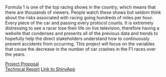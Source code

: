 Formula 1 is one of the top racing shows in the country, which means that there are thousands of viewers. People watch these shows but seldom think about the risks associated with racing going hundreds of miles per hour. Every piece of the car and passing every protocol counts. It is extremely distressing to see a racer lose their life on live television, therefore having a website that condenses and presents all of the previous data and trends to hopefully help the direct stakeholders understand how to continuously prevent accidents from occurring. This project will focus on the variables that cause the decrease in the number of car crashes in the F1 races over the years.

[Project Proposal](https://github.com/xuwensi/INFO201-AD/wiki/ProjectProposal)    
[Technical Report](https://github.com/xuwensi/INFO201-AD/wiki/TechnicalReport)
[Link to ShinyApp](https://xuwensi.shinyapps.io/INFO201-AD/)
